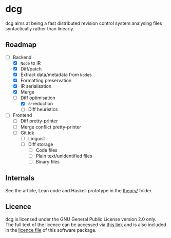 dcg
===

dcg aims at being a fast distributed revision control system
analysing files syntactically rather than linearly.

Roadmap
-------

- [ ] Backend
  - [x] `Node` to IR
  - [x] Diff/patch
  - [x] Extract data/metadata from `Node`s
  - [x] Formatting preservation
  - [x] IR serialisation
  - [x] Merge
  - [ ] Diff optimisation
	- [x] ε-reduction
	- [ ] Diff heuristics
- [ ] Frontend
  - [ ] Diff pretty-printer
  - [ ] Merge conflict pretty-printer
  - [ ] Git idk
    - [ ] Linguist
	- [ ] Diff storage
		- [ ] Code files
		- [ ] Plain text/unidentified files
		- [ ] Binary files

Internals
---------

See the article, Lean code and Haskell prototype in the
[theory/](./theory/) folder.

Licence
-------

dcg is licensed under the GNU General Public License version 2.0 only.  
The full text of the licence can be accessed via [this link](https://www.gnu.org/licenses/old-licenses/gpl-2.0.txt)
and is also included in the [licence file](./COPYING) of this software package.
